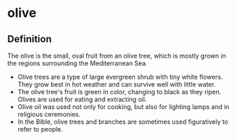 # olive

## Definition

The olive is the small, oval fruit from an olive tree, which is mostly grown in the regions surrounding the Mediterranean Sea.

* Olive trees are a type of large evergreen shrub with tiny white flowers. They grow best in hot weather and can survive well with little water.
* The olive tree's fruit is green in color, changing to black as they ripen. Olives are used for eating and extracting oil.
* Olive oil was used not only for cooking, but also for lighting lamps and in religious ceremonies.
* In the Bible, olive trees and branches are sometimes used figuratively to refer to people.